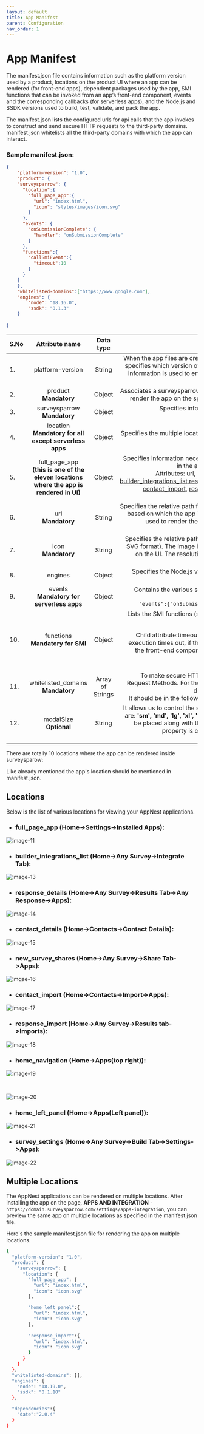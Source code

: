 ```yaml
---
layout: default
title: App Manifest
parent: Configuration
nav_order: 1
---
```


# App Manifest

The manifest.json file contains information such as the platform version used by a product, locations on the product UI where an app can be rendered (for front-end apps), dependent packages used by the app, SMI functions that can be invoked from an app’s front-end component, events and the corresponding callbacks (for serverless apps), and the Node.js and SSDK versions used to build, test, validate, and pack the app.

The manifest.json lists the configured urls for api calls that the app invokes to construct and send secure HTTP requests to the third-party domains. manifest.json whitelists all the third-party domains with which the app can interact. 

### Sample manifest.json:

```json
{
    "platform-version": "1.0",
    "product": {
    "surveysparrow": {
      "location":{
        "full_page_app":{
          "url": "index.html",
          "icon": "styles/images/icon.svg"
        }
      },
      "events": {
        "onSubmissionComplete": {
          "handler": "onSubmissionComplete"
        }
      },
      "functions":{
        "callSmiEvent":{
          "timeout":10        
        }
      }
    }
    },
    "whitelisted-domains":["https://www.google.com"],
    "engines": {
        "node": "18.16.0",
        "ssdk": "0.1.3"
    }
  
}


```

|S.No | Attribute name | Data type | Description |
| ------------- |:-------------:| :-------------: |-----:|
|1.| platform-version | String |  When the app files are created, this field value is auto-generated. The value specifies which version of the platform is used to build the app. The version information is used to ensure backward compatibility when a new platform version is released.|
|2.| product <br/>**Mandatory** | Object | Associates a surveysparrow product with the information that is necessary to render the app on the specified product.(child parameter: surveysparrow) |
|3. | surveysparrow<br/>**Mandatory** | Object | Specifies information that is necessary to render the app on the surveysparrow UI.(Child parameter: location) |
|4. | location <br/>**Mandatory for all except serverless apps** | Object | Specifies the multiple locations on the SurveySparrow UI, where the app is to be rendered.(Child parameter: full_page_app) |
|5.| full_page_app<br/>**(this is one of the eleven locations where the app is rendered in UI)** | Object | Specifies information necessary to render the app on the SurveySparrow UI, in the account level integration page under installed Apps<br/>Attributes: url, icon. The location should be one of [full_page_app](#full_page_app), [builder_integrations_list](#builder_integrations_list),[response_details](#response_details),[contact_details](#contact_details),[new_survey_shares](#new_survey_shares), [contact_import](#contact_import), [response_import](#response_import), [home_navigation](#home_navigation), [home_left_panel](#home_left_panel), [survey_settings](#survey_settings) |
|6.| url<br/>**Mandatory** | String | Specifies the relative path from the app project directory to the index.html file based on which the app is rendered. The contents of the index.html file are used to render the app in an IFrame at the specified location. Default value:index.html (file in the app directory)
|7.| icon<br/>**Mandatory** | String | Specifies the relative path from the app project directory to an image file (in SVG format). The image is used as the app’s icon when the app is rendered on the UI. The resolution of the image needs to be 64x64 pixels. Default value: icon.svg (file in the app directory) | 
|8. | engines | Object | Specifies the Node.js version and SSDK version that are used to build the app. SSDK auto-populates this value.|
|9.| events<br/>**Mandatory for serverless apps** | Object | Contains the various serverless events and the corresponding call-back function names, specified in the following format:<br/>`"events":{"onSubmissionComplete":{"handler":"submissionHandler"}}` |
|10.|functions<br/>**Mandatory for SMI** | Object | Lists the SMI functions (server methods) defined in the exports code block of server.js, in the following format:<br/>`"functions":{"surveyConverter":{"timeout":10}}`<br/>Child attribute:timeout (integer): Time in seconds beyond which the app execution times out, if the SMI function does not return a valid response to the front-end component. You can specify an appropriate timeout value based on the SMI function.<br/>Valid values : 5, 10, 15, and 20 |
|11.| whitelisted_domains<br/>**Mandatory** | Array of Strings | To make secure HTTP calls to third-party domains, apps must use the Request Methods. For the method to work, in manifest.json, the third-party domains must be listed as the whitelisted-domains.<br/>It should be in the following format:`[https://(.*).surveysparrow.com(.*)]`|
|12.| modalSize<br/>**Optional** | String | It allows us to control the size of the modal. The possible values for this field are: **'sm', 'md', 'lg', 'xl', 'full'**. The default value is **full**. The property should be placed along with the **url** and **icon** in the manifest.json. Currently, this property is only available for the applications built by choosing **ThriveSparrow** as the product.

There are totally 10 locations where the app can be rendered inside surveysparow:

Like already mentioned the app's location should be mentioned in manifest.json.

## Locations

Below is the list of various locations for viewing your AppNest applications.

- ### full_page_app (Home->Settings->Installed Apps):

![image-11](https://static.surveysparrow.com/application/marketplace/ssdk-assets/full_page_app.png)

- ### builder_integrations_list (Home->Any Survey->Integrate Tab):

![image-13](https://static.surveysparrow.com/application/marketplace/ssdk-assets/builder_integrations_list.png)

- ### response_details (Home->Any Survey->Results Tab->Any Response->Apps):
![image-14](https://static.surveysparrow.com/application/marketplace/ssdk-assets/response_details.png)

- ### contact_details (Home->Contacts->Contact Details):
![image-15](https://static.surveysparrow.com/application/marketplace/ssdk-assets/contact_details.png)

- ### new_survey_shares (Home->Any Survey->Share Tab->Apps):
![imgae-16](https://static.surveysparrow.com/application/marketplace/ssdk-assets/new_survey_shares.png)

- ### contact_import (Home->Contacts->Import->Apps):
![image-17](https://static.surveysparrow.com/application/marketplace/ssdk-assets/contact_import.png)

- ### response_import (Home->Any Survey->Results tab->Imports):
![image-18](https://static.surveysparrow.com/application/marketplace/ssdk-assets/response_import.png)

- ### home_navigation (Home->Apps(top right)):
![image-19](https://static.surveysparrow.com/application/marketplace/ssdk-assets/home_navigation.png)

<br />

![image-20](https://static.surveysparrow.com/application/marketplace/ssdk-assets/home_navigation_2.png)

- ### home_left_panel (Home->Apps(Left panel)):
![image-21](https://static.surveysparrow.com/application/marketplace/ssdk-assets/home_left_panel.png)

- ### survey_settings (Home->Any Survey->Build Tab->Settings->Apps):
![image-22](https://static.surveysparrow.com/application/marketplace/ssdk-assets/survey_settings.png)

## Multiple Locations

The AppNest applications can be rendered on multiple locations. After installing the app on the page, **APPS AND INTEGRATION** - `https://domain.surveysparrow.com/settings/apps-integration`, you can preview the same app on multiple locations as specified in the manifest.json file.

Here's the sample manifest.json file for rendering the app on multiple locations.

```bash
{
  "platform-version": "1.0",
  "product": {
    "surveysparrow": {
      "location": {
        "full_page_app": {
          "url": "index.html",
          "icon": "icon.svg"
        },

        "home_left_panel":{
          "url": "index.html",
          "icon": "icon.svg"
        },
        
        "response_import":{
          "url": "index.html",
          "icon": "icon.svg"
        }
      }
    }
  },
  "whitelisted-domains": [],
  "engines": {
    "node": "18.19.0",
    "ssdk": "0.1.10"
  },

  "dependencies":{
    "date":"2.0.4"
  }
}
```